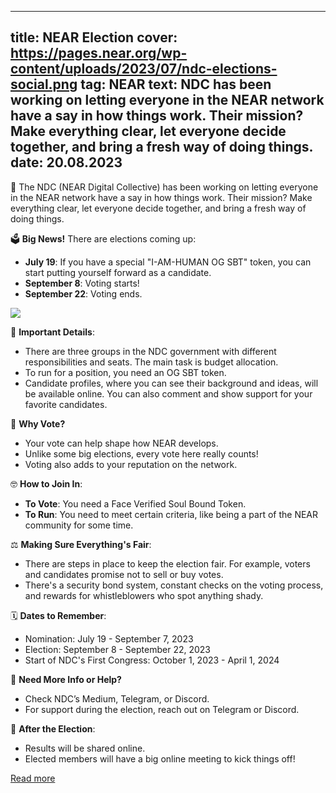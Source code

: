 -----
title: NEAR Election
cover: https://pages.near.org/wp-content/uploads/2023/07/ndc-elections-social.png
tag: NEAR
text: NDC has been working on letting everyone in the NEAR network have a say in how things work. Their mission? Make everything clear, let everyone decide together, and bring a fresh way of doing things.
date: 20.08.2023
-----


📣 The NDC (NEAR Digital Collective) has been working on letting everyone in the NEAR network have a say in how things work. Their mission? Make everything clear, let everyone decide together, and bring a fresh way of doing things.

🗳️ **Big News!** There are elections coming up:

- **July 19**: If you have a special "I-AM-HUMAN OG SBT" token, you can start putting yourself forward as a candidate.
- **September 8**: Voting starts!
- **September 22**: Voting ends.

![](https://pages.near.org/wp-content/uploads/2023/07/ndc-elections-social.png)

👀 **Important Details**:

- There are three groups in the NDC government with different responsibilities and seats. The main task is budget allocation.
- To run for a position, you need an OG SBT token.
- Candidate profiles, where you can see their background and ideas, will be available online. You can also comment and show support for your favorite candidates.

🤔 **Why Vote?**

- Your vote can help shape how NEAR develops.
- Unlike some big elections, every vote here really counts!
- Voting also adds to your reputation on the network.

🤓 **How to Join In**:

- **To Vote**: You need a Face Verified Soul Bound Token.
- **To Run**: You need to meet certain criteria, like being a part of the NEAR community for some time.

⚖️ **Making Sure Everything's Fair**:

- There are steps in place to keep the election fair. For example, voters and candidates promise not to sell or buy votes.
- There's a security bond system, constant checks on the voting process, and rewards for whistleblowers who spot anything shady.

🗓️ **Dates to Remember**:

- Nomination: July 19 - September 7, 2023
- Election: September 8 - September 22, 2023
- Start of NDC's First Congress: October 1, 2023 - April 1, 2024

🔗 **Need More Info or Help?**

- Check NDC’s Medium, Telegram, or Discord.
- For support during the election, reach out on Telegram or Discord.

📢 **After the Election**:

- Results will be shared online.
- Elected members will have a big online meeting to kick things off!

[Read more](https://pages.near.org/blog/ndc-v1-governance-elections-faq/)